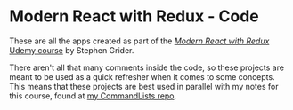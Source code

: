 # Modern React with Redux - Code
These are all the apps created as part of the [*Modern React with Redux* Udemy course](https://www.udemy.com/course/react-redux/) by Stephen Grider. 

There aren't all that many comments inside the code, so these projects are meant to be used as a quick refresher when it comes to some concepts. This means that these projects are best used in parallel with my notes for this course, found at [my CommandLists repo](https://github.com/InfernalWraith/Command-Lists/blob/master/React/React.md).
